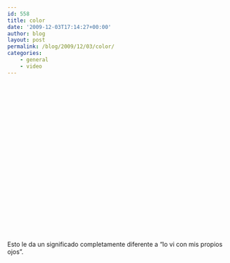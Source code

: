 ```yaml
---
id: 558
title: color
date: '2009-12-03T17:14:27+00:00'
author: blog
layout: post
permalink: /blog/2009/12/03/color/
categories:
    - general
    - video
---
```


<object height="344" width="425"><param name="movie" value="http://www.youtube.com/v/xl1lLze5ZpM&hl=en_US&fs=1&"></param><param name="allowFullScreen" value="true"></param><param name="allowscriptaccess" value="always"></param><embed allowfullscreen="true" allowscriptaccess="always" height="344" src="http://www.youtube.com/v/xl1lLze5ZpM&hl=en_US&fs=1&" type="application/x-shockwave-flash" width="425"></embed></object>

Esto le da un significado completamente diferente a “lo vi con mis propios ojos”.